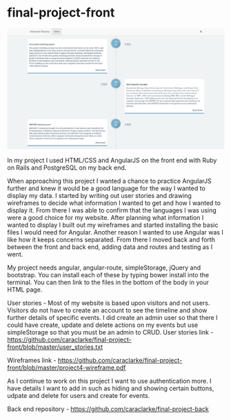 # final-project-front

<img src="img/project4-front.png" alt="project 4 display">

In my project I used HTML/CSS and AngularJS on the front end with Ruby on Rails  and PostgreSQL on my back end.

When approaching this project I wanted a chance to practice AngularJS further and knew it would be a good language for the way I wanted to display my data. I started by writing out user stories and drawing wireframes to decide what information I wanted to get and how I wanted to display it. From there I was able to confirm that the languages I was using were a good choice for my website.
After planning what information I wanted to display I built out my wireframes and started installing the basic files I would need for Angular. Another reason I wanted to use Angular was I like how it keeps concerns separated.
From there I moved back and forth between the front and back end, adding data and routes and testing as I went.

My project needs angular, angular-route, simpleStorage, jQuery and bootstrap. You can install each of these by typing bower install <name> into the terminal. You can then link to the files in the bottom of the body in your HTML page.

User stories -
Most of my website is based upon visitors and not users. Visitors do not have to create an account to see the timeline and show further details of specific events.
I did create an admin user so that there I could have create, update and delete actions on my events but use simpleStorage so that you must be an admin to CRUD.
User stories link - https://github.com/caraclarke/final-project-front/blob/master/user_stories.txt

Wireframes link -
https://github.com/caraclarke/final-project-front/blob/master/project4-wireframe.pdf

As I continue to work on this project I want to use authentication more. I have details I want to add in such as hiding and showing certain buttons, udpate and delete for users and create for events.

Back end repository - https://github.com/caraclarke/final-project-back
